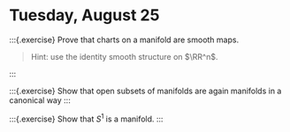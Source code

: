 # Tuesday, August 25

:::{.exercise}
Prove that charts on a manifold are smooth maps.

> Hint: use the identity smooth structure on $\RR^n$.

:::

:::{.exercise}
Show that open subsets of manifolds are again manifolds in a canonical way
:::

:::{.exercise}
Show that $S^1$ is a manifold.
:::

